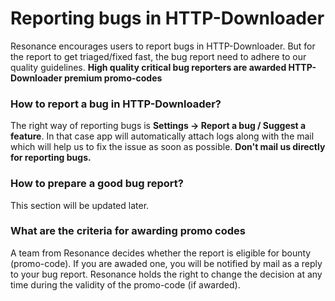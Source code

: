 # Reporting bugs in HTTP-Downloader
Resonance encourages users to report bugs in HTTP-Downloader. But for the report to get triaged/fixed fast, the bug report need to adhere to our quality guidelines. **High quality critical bug reporters are awarded HTTP-Downloader premium promo-codes**

### How to report a bug in HTTP-Downloader?
The right way of reporting bugs is **Settings -> Report a bug / Suggest a feature**. In that case app will automatically attach  logs along with the mail which will help us to fix the issue as soon as possible. **Don't mail us directly for reporting bugs.**

### How to prepare a good bug report?
This section will be updated later.

### What are the criteria for awarding promo codes
A team from Resonance decides whether the report is eligible for bounty (promo-code). If you are awaded one, you will be notified by mail as a reply to your bug report. Resonance holds the right to change the decision at any time during the validity of the promo-code (if awarded).
